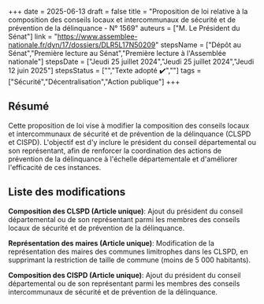 +++
date = 2025-06-13
draft = false
title = "Proposition de loi relative à la composition des conseils locaux et intercommunaux de sécurité et de prévention de la délinquance - N° 1569"
auteurs = ["M. Le Président du Sénat"]
link = "https://www.assemblee-nationale.fr/dyn/17/dossiers/DLR5L17N50209"
stepsName = ["Dépôt au Sénat","Première lecture au Sénat","Première lecture à l'Assemblée nationale"]
stepsDate = ["Jeudi 25 juillet 2024","Jeudi 25 juillet 2024","Jeudi 12 juin 2025"]
stepsStatus = ["","Texte adopté ✔️",""]
tags = ["Sécurité","Décentralisation","Action publique"]
+++

## Résumé

Cette proposition de loi vise à modifier la composition des conseils locaux et intercommunaux de sécurité et de prévention de la délinquance (CLSPD et CISPD). L'objectif est d'y inclure le président du conseil départemental ou son représentant, afin de renforcer la coordination des actions de prévention de la délinquance à l'échelle départementale et d'améliorer l'efficacité de ces instances.

## Liste des modifications

**Composition des CLSPD (Article unique)**: Ajout du président du conseil départemental ou de son représentant parmi les membres des conseils locaux de sécurité et de prévention de la délinquance.

**Représentation des maires (Article unique)**: Modification de la représentation des maires des communes limitrophes dans les CLSPD, en supprimant la restriction de taille de commune (moins de 5 000 habitants).

**Composition des CISPD (Article unique)**: Ajout du président du conseil départemental ou de son représentant parmi les membres des conseils intercommunaux de sécurité et de prévention de la délinquance.
